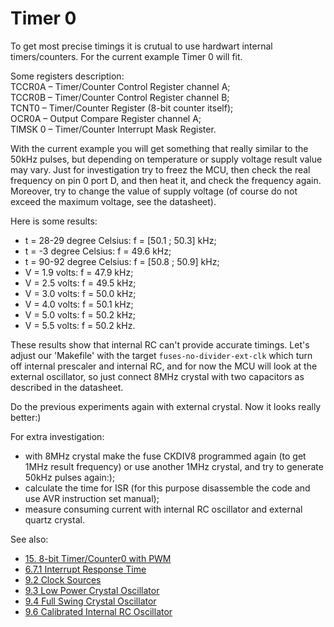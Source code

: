 # Timer 0

To get most precise timings it is crutual to use hardwart internal timers/counters. For the current example Timer 0 will fit.  

Some registers description:  
TCCR0A – Timer/Counter Control Register channel A;  
TCCR0B – Timer/Counter Control Register channel B;  
TCNT0 – Timer/Counter Register (8-bit counter itself);  
OCR0A – Output Compare Register channel A;  
TIMSK 0 – Timer/Counter Interrupt Mask Register.  

With the current example you will get something that really similar to the 50kHz pulses, but depending on temperature or supply voltage result value may vary. 
Just for investigation try to freez the MCU, then check the real frequency on pin 0 port D, and then heat it, and check the frequency again. Moreover, try to change the value of supply voltage (of course do not exceed the maximum voltage, see the datasheet).  

Here is some results:  
- t = 28-29 degree Celsius: f = [50.1 ; 50.3] kHz;
- t = -3 degree Celsius: f = 49.6 kHz;
- t = 90-92 degree Celsius: f = [50.8 ; 50.9] kHz;
- V = 1.9 volts: f = 47.9 kHz;
- V = 2.5 volts: f = 49.5 kHz;
- V = 3.0 volts: f = 50.0 kHz;
- V = 4.0 volts: f = 50.1 kHz;
- V = 5.0 volts: f = 50.2 kHz;
- V = 5.5 volts: f = 50.2 kHz.

These results show that internal RC can't provide accurate timings. Let's adjust our 'Makefile' with the target `fuses-no-divider-ext-clk` which turn off internal prescaler and internal RC, and for now the MCU will look at the external oscillator, so just connect 8MHz crystal with two capacitors as described in the datasheet.  

Do the previous experiments again with external crystal. Now it looks really better:)  

For extra investigation:
- with 8MHz crystal make the fuse CKDIV8 programmed again (to get 1MHz result frequency) or use another 1MHz crystal, and try to generate 50kHz pulses again:);
- calculate the time for ISR (for this purpose disassemble the code and use AVR instruction set manual);
- measure consuming current with internal RC oscillator and external quartz crystal.

See also:  
- [15. 8-bit Timer/Counter0 with PWM](https://ww1.microchip.com/downloads/en/DeviceDoc/ATmega48A-PA-88A-PA-168A-PA-328-P-DS-DS40002061B.pdf#G3.1188731 "8-bit Timer/Counter0 with PWM")  
- [6.7.1 Interrupt Response Time](https://ww1.microchip.com/downloads/en/DeviceDoc/Atmel-7810-Automotive-Microcontrollers-ATmega328P_Datasheet.pdf#G1177521 "Interrupt Response Time")
- [9.2 Clock Sources](https://ww1.microchip.com/downloads/en/DeviceDoc/ATmega48A-PA-88A-PA-168A-PA-328-P-DS-DS40002061B.pdf#G3.1181917 "Clock Sources")  
- [9.3 Low Power Crystal Oscillator](https://ww1.microchip.com/downloads/en/DeviceDoc/ATmega48A-PA-88A-PA-168A-PA-328-P-DS-DS40002061B.pdf#G3.1306156 "Low Power Crystal Oscillator")  
- [9.4 Full Swing Crystal Oscillator](https://ww1.microchip.com/downloads/en/DeviceDoc/ATmega48A-PA-88A-PA-168A-PA-328-P-DS-DS40002061B.pdf#G3.1272090 "Full Swing Crystal Oscillator")  
- [9.6 Calibrated Internal RC Oscillator](https://ww1.microchip.com/downloads/en/DeviceDoc/ATmega48A-PA-88A-PA-168A-PA-328-P-DS-DS40002061B.pdf#G3.1182281 "Calibrated Internal RC Oscillator")  